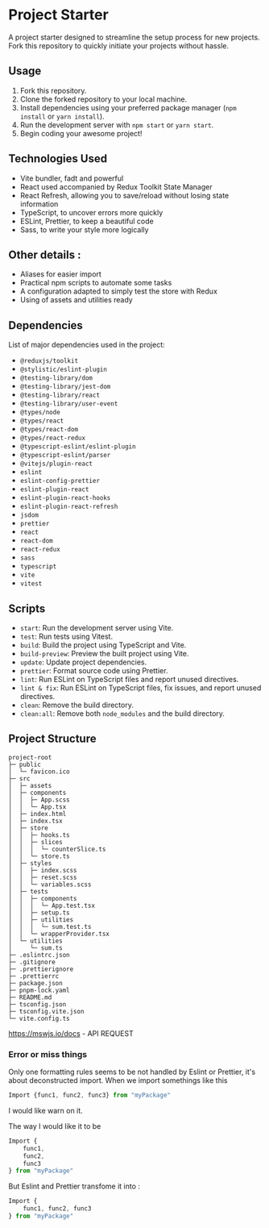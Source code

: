 # Project Starter

A project starter designed to streamline the setup process for new projects. Fork this repository to quickly initiate your projects without hassle.

## Usage

1. Fork this repository.
2. Clone the forked repository to your local machine.
3. Install dependencies using your preferred package manager (`npm install` or `yarn install`).
4. Run the development server with `npm start` or `yarn start`.
5. Begin coding your awesome project!

## Technologies Used

- Vite bundler, fadt and powerful
- React used accompanied by Redux Toolkit State Manager
- React Refresh, allowing you to save/reload without losing state information
- TypeScript, to uncover errors more quickly
- ESLint, Prettier, to keep a beautiful code
- Sass, to write your style more logically

## Other details :

- Aliases for easier import
- Practical npm scripts to automate some tasks
- A configuration adapted to simply test the store with Redux
- Using of assets and utilities ready 

## Dependencies

List of major dependencies used in the project:

- `@reduxjs/toolkit`
- `@stylistic/eslint-plugin`
- `@testing-library/dom`
- `@testing-library/jest-dom`
- `@testing-library/react`
- `@testing-library/user-event`
- `@types/node`
- `@types/react`
- `@types/react-dom`
- `@types/react-redux`
- `@typescript-eslint/eslint-plugin`
- `@typescript-eslint/parser`
- `@vitejs/plugin-react`
- `eslint`
- `eslint-config-prettier`
- `eslint-plugin-react`
- `eslint-plugin-react-hooks`
- `eslint-plugin-react-refresh`
- `jsdom`
- `prettier`
- `react`
- `react-dom`
- `react-redux`
- `sass`
- `typescript`
- `vite`
- `vitest`

## Scripts

- `start`: Run the development server using Vite.
- `test`: Run tests using Vitest.
- `build`: Build the project using TypeScript and Vite.
- `build-preview`: Preview the built project using Vite.
- `update`: Update project dependencies.
- `prettier`: Format source code using Prettier.
- `lint`: Run ESLint on TypeScript files and report unused directives.
- `lint & fix`: Run ESLint on TypeScript files, fix issues, and report unused directives.
- `clean`: Remove the build directory.
- `clean:all`: Remove both `node_modules` and the build directory.

## Project Structure

```
project-root
├─ public
│  └─ favicon.ico
├─ src
│  ├─ assets
│  ├─ components
│  │  ├─ App.scss
│  │  └─ App.tsx
│  ├─ index.html
│  ├─ index.tsx
│  ├─ store
│  │  ├─ hooks.ts
│  │  ├─ slices
│  │  │  └─ counterSlice.ts
│  │  └─ store.ts
│  ├─ styles
│  │  ├─ index.scss
│  │  ├─ reset.scss
│  │  └─ variables.scss
│  ├─ tests
│  │  ├─ components
│  │  │  └─ App.test.tsx
│  │  ├─ setup.ts
│  │  ├─ utilities
│  │  │  └─ sum.test.ts
│  │  └─ wrapperProvider.tsx
│  └─ utilities
│     └─ sum.ts
├─ .eslintrc.json
├─ .gitignore
├─ .prettierignore
├─ .prettierrc
├─ package.json
├─ pnpm-lock.yaml
├─ README.md
├─ tsconfig.json
├─ tsconfig.vite.json
└─ vite.config.ts
```

https://mswjs.io/docs - API REQUEST

### Error or miss things
Only one formatting rules seems to be not handled by Eslint or Prettier, it's about deconstructed import.
When we import somethings like this

```js
Import {func1, func2, func3} from "myPackage"
```
I would like warn on it.

The way I would like it to be 
```js
Import {
    func1,
    func2,
    func3
} from "myPackage"
```

But Eslint and Prettier transfome it into :
```js
Import {
    func1, func2, func3
} from "myPackage"
```